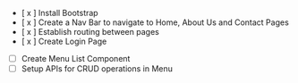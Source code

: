 - [ x ] Install Bootstrap
- [ x ] Create a Nav Bar to navigate to Home, About Us and Contact Pages
- [ x ] Establish routing between pages
- [ x ] Create Login Page
- [ ] Create Menu List Component
- [ ] Setup APIs for CRUD operations in Menu
